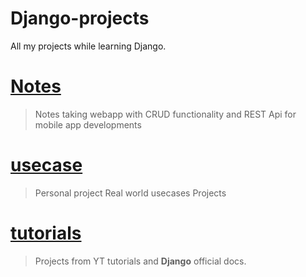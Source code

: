 # Django-projects
All my projects while learning Django.

# [Notes](https://github.com/BhavneetSingh7/Django-projects/tree/main/Notes)
> Notes taking webapp with CRUD functionality and REST Api for mobile app developments

# [usecase](https://github.com/BhavneetSingh7/Django-projects/tree/main/usecase)
>Personal project
> Real world usecases Projects

# [tutorials](https://github.com/BhavneetSingh7/Django-projects/tree/main/tutorials)
> Projects from YT tutorials and **Django** official docs.
